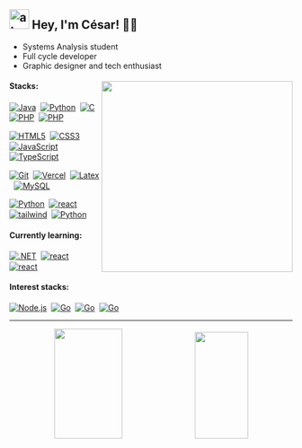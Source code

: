 ## <img width="35" alt="about" src="https://raw.github.com/elizarov/elizarov/master/about.png">  Hey, I'm César! 👋🏻
- Systems Analysis student
- Full cycle developer
- Graphic designer and tech enthusiast
<div>
<img align="right" width="340" src="https://i.pinimg.com/originals/e8/f4/53/e8f453469a3ec97ecd354df465d73913.gif"/>
<h4>Stacks:</h4>
<div>
<p>
  <a href="https://www.java.com/en/" target="_blank">
    <img align="center" src="https://img.shields.io/badge/-Java-05122A?style=flat&logo=oracle&logoColor=fefefa" alt="Java"/></a>&nbsp;
  <a href="https://www.python.org/" target="_blank">
    <img align="center" src="https://img.shields.io/badge/-Python-05122A?style=flat&logo=python&logoColor=fefefa" alt="Python"/></a>&nbsp;
  <a href="https://learn.microsoft.com/en-us/cpp/c-language/?view=msvc-170" target="_blank">
    <img align="center" src="https://img.shields.io/badge/-C-05122A?style=flat&logo=c%2B%2B&logoColor=fefefa" alt="C"/></a>&nbsp;
  <a href="https://learn.microsoft.com/pt-br/dotnet/csharp/" target="_blank">
    <img align="center" src="https://img.shields.io/badge/C%23-05122A?style=flat&logo=c-sharp&logoColor=fefefa" alt="PHP"/></a>&nbsp;
  <a href="https://www.php.net/" target="_blank">
    <img align="center" src="https://img.shields.io/badge/-PHP-05122A?style=flat&logo=php&logoColor=fefefa" alt="PHP"/></a>&nbsp;
</p><p>
  <a href="https://developer.mozilla.org/en-US/docs/Glossary/HTML5" target="_blank">
    <img align="center" src="https://img.shields.io/badge/-Html5-05122A?style=flat&logo=html5&logoColor=fefefa" alt="HTML5"/></a>&nbsp;
  <a href="https://www.css3.com/" target="_blank">
    <img align="center" src="https://img.shields.io/badge/-Css3-05122A?style=flat&logo=css3&logoColor=fefefa" alt="CSS3"/></a>&nbsp;
  <a href="https://developer.mozilla.org/en-US/docs/Web/JavaScript" target="_blank">
    <img align="center" src="https://img.shields.io/badge/-JavaScript-05122A?style=flat&logo=javascript&logoColor=fefefa" alt="JavaScript"/></a>&nbsp;
  <a href="https://www.typescriptlang.org/" target="_blank">
    <img align="center" src="https://img.shields.io/badge/TypeScript-05122A?style=flat&logo=typescript&logoColor=fefefa" alt="TypeScript"/></a>&nbsp;
</p><p>
  <a href="https://git-scm.com/" target="_blank">
    <img align="center" src="https://img.shields.io/badge/-Git-05122A?style=flat&logo=git&logoColor=fefefa" alt="Git"/></a>&nbsp;
  <a href="https://vercel.com/" target="_blank">
    <img align="center" src="https://img.shields.io/badge/-Vercel-05122A?style=flat&logo=vercel&logoColor=fefefa" alt="Vercel"/></a>&nbsp;
  <a href="https://www.latex-project.org/about/" target="_blank">
    <img align="center" src="https://img.shields.io/badge/-LaTeX-05122A?style=flat&logo=latex&logoColor=fefefa" alt="Latex"/></a>&nbsp;
  <a href="https://www.mysql.com/" target="_blank">
    <img align="center" src="https://img.shields.io/badge/-MySQL-05122A?style=flat&logo=rxdb&logoColor=fefefa" alt="MySQL"/></a>&nbsp;
  </p><p>
  <a href="https://spring.io/projects/spring-boot/" target="_blank">
    <img align="center" src="https://img.shields.io/badge/-Spring Boot-05122A?style=flat&logo=spring&logoColor=fefefa" alt="Python"/></a>&nbsp;
  <a href="https://react.dev/" target="_blank">
    <img align="center" src="https://img.shields.io/badge/-React-05122A?style=flat&logo=react&logoColor=fefefa" alt="react"/></a>&nbsp;
  <a href="https://tailwindcss.com/" target="_blank">
    <img align="center" src="https://img.shields.io/badge/-Tailwind-05122A?style=flat&logo=tailwindcss&logoColor=fefefa" alt="tailwind"/></a>&nbsp;
  <a href="https://getbootstrap.com/" target="_blank">
    <img align="center" src="https://img.shields.io/badge/-Bootstrap-05122A?style=flat&logo=bootstrap&logoColor=fefefa" alt="Python"/></a>&nbsp;
</p><p>
</p>
</div>
<h4>Currently learning:</h4>
<div>
<p>
  <a href="https://dotnet.microsoft.com/pt-br/" target="_blank">
    <img align="center" src="https://img.shields.io/badge/-.NET Core-05122A?style=flat&logo=.net&logoColor=fefefa" alt=".NET"/></a>&nbsp;
  <a href="https://angular.io/" target="_blank">
    <img align="center" src="https://img.shields.io/badge/-Angular-05122A?style=flat&logo=angular&logoColor=fefefa" alt="react"/></a>&nbsp;
  <a href="https://learn.microsoft.com/en-us/sql/sql-server/?view=sql-server-ver16" target="_blank">
    <img align="center" src="https://img.shields.io/badge/-SQL Server-05122A?style=flat&logo=microsoft-sql-server&logoColor=fefefa" alt="react"/></a>&nbsp;
</p>
</div>
<h4>Interest stacks:</h4>
<div>
<p>
  <a href="https://nodejs.org/en" target="_blank">
    <img align="center" src="https://img.shields.io/badge/-Node.js-05122A?style=flat&logo=node.js&logoColor=fefefa" alt="Node.js"/></a>&nbsp;
  <a href="https://go.dev/" target="_blank">
    <img align="center" src="https://img.shields.io/badge/-Golang-05122A?style=flat&logo=go&logoColor=fefefa" alt="Go"/></a>&nbsp;
  <a href="https://kotlinlang.org/" target="_blank">
    <img align="center" src="https://img.shields.io/badge/-Kotlin-05122A?style=flat&logo=kotlin&logoColor=fefefa" alt="Go"/></a>&nbsp;
  <a href="https://www.postgresql.org/" target="_blank">
    <img align="center" src="https://img.shields.io/badge/-PostgreSQL-05122A?style=flat&logo=postgresql&logoColor=fefefa" alt="Go"/></a>&nbsp;
</p>
</div>
</div>
<hr>
<div align="center">
    <img width="49%" height="196px" src="https://github-readme-stats-cesarbrancalhao.vercel.app/api?username=cesarbrancalhao&show_icons=true&count_private=true&hide_border=true&icon_color=aa6600&theme=transparent&rank_icon=percentile&title_color=aa6600" alt="" />
    <img width="43.3%"height="190px" src="https://github-readme-stats-cesarbrancalhao.vercel.app/api/top-langs/?username=cesarbrancalhao&layout=compact&hide_border=true&theme=transparent&title_color=aa6600" alt="" />
</div>
